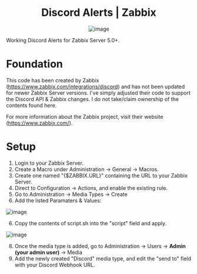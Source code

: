 <center> 
  
# Discord Alerts | Zabbix
![image](https://user-images.githubusercontent.com/64431703/115061856-4a6c2980-9eaf-11eb-8e74-eef7d3407e58.png)
</center>
Working Discord Alerts for Zabbix Server 5.0+.

# Foundation
This code has been created by Zabbix (https://www.zabbix.com/integrations/discord) and has not been updated for newer Zabbix Server versions. I've simply adjusted their code to support the Discord API & Zabbix changes. I do not take/claim ownership of the contents found here. 

For more information about the Zabbix project, visit their website (https://www.zabbix.com/). 

# Setup
1. Login to your Zabbix Server. 
2. Create a Macro under Administration -> General -> Macros.
3. Create one named "{$ZABBIX.URL}" containing the URL to your Zabbix Server.
4. Direct to Configuration -> Actions, and enable the existing rule. 
5. Go to Administration -> Media Types -> Create
6. Add the listed Paramaters & Values:

![image](https://user-images.githubusercontent.com/64431703/115061104-53103000-9eae-11eb-95c1-228d7d34ba92.png)

6. Copy the contents of script.sh into the "script" field and apply.

![image](https://user-images.githubusercontent.com/64431703/115061167-6fac6800-9eae-11eb-8306-353c30039d9e.png)

8. Once the media type is added, go to Administration -> Users -> **Admin (your admin user)** -> Media
9. Add the newly created "Discord" media type, and edit the "send to" field with your Discord Webhook URL.
